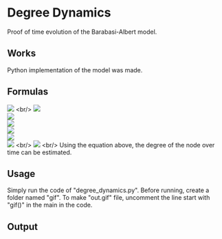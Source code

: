 # Degree Dynamics
Proof of time evolution of the Barabasi-Albert model.
## Works
Python implementation of the model was made. 

## Formulas
![](https://latex.codecogs.com/svg.image?\frac{\partial&space;k_i}{\partial&space;t}&space;\propto&space;\prod&space;(k_i)&space;=&space;A\frac{k_i}{\sum_j&space;k_j}) <br/>
![](https://latex.codecogs.com/svg.image?\sum_j&space;k_j&space;=&space;2mt) <br/>
![](https://latex.codecogs.com/svg.image?A&space;=&space;m)<br/>
![](https://latex.codecogs.com/svg.image?\frac{\partial&space;k_i}{\partial&space;t}&space;=&space;\frac{k_i&space;m}{2mt}&space;=&space;\frac{k_i}{2t})<br/>
![](https://latex.codecogs.com/svg.image?\frac{\partial&space;k_i}{k_i}&space;=&space;\frac{\partial&space;t}{2t})<br/>
![](https://latex.codecogs.com/svg.image?\int_{m}^{k}&space;\frac{\partial&space;k_i}{k_i}&space;=&space;\int_{t_i}^{t}&space;\frac{\partial&space;t}{2t}) <br/>
![](https://latex.codecogs.com/svg.image?ln(\frac{k}{m})&space;=&space;\frac{1}{2}&space;ln(\frac{t}{t_i})&space;=&space;ln((\frac{t}{t_i})^{\frac{1}{2}})) <br/>
![](https://latex.codecogs.com/svg.image?k_i(t)&space;=&space;m&space;(\frac{t}{t_i})^{\beta},&space;\beta&space;=&space;\frac{1}{2}) <br/>
Using the equation above, the degree of the node over time can be estimated.

## Usage
Simply run the code of "degree_dynamics.py". Before running, create a folder named "gif". To make "out.gif" file, uncomment the line start with "gif()" in the main in the code. 

## Output


